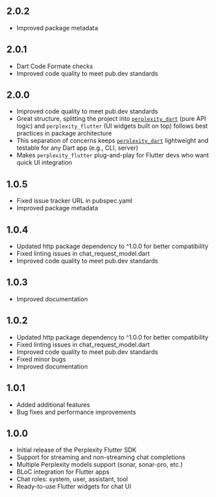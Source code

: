 ## 2.0.2

* Improved package metadata

## 2.0.1

* Dart Code Formate checks
* Improved code quality to meet pub.dev standards

## 2.0.0

* Improved code quality to meet pub.dev standards
* Great structure, splitting the project into [`perplexity_dart`](https://pub.dev/packages/perplexity_dart) (pure API logic) and `perplexity_flutter` (UI widgets built on top) follows best practices in package architecture
* This separation of concerns keeps [`perplexity_dart`](https://pub.dev/packages/perplexity_dart) lightweight and testable for any Dart app (e.g., CLI, server)
* Makes `perplexity_flutter` plug-and-play for Flutter devs who want quick UI integration

## 1.0.5

* Fixed issue tracker URL in pubspec.yaml
* Improved package metadata

## 1.0.4

* Updated http package dependency to ^1.0.0 for better compatibility
* Fixed linting issues in chat_request_model.dart
* Improved code quality to meet pub.dev standards

## 1.0.3

* Improved documentation

## 1.0.2

* Updated http package dependency to ^1.0.0 for better compatibility
* Fixed linting issues in chat_request_model.dart
* Improved code quality to meet pub.dev standards
* Fixed minor bugs
* Improved documentation

## 1.0.1

* Added additional features
* Bug fixes and performance improvements

## 1.0.0

* Initial release of the Perplexity Flutter SDK
* Support for streaming and non-streaming chat completions
* Multiple Perplexity models support (sonar, sonar-pro, etc.)
* BLoC integration for Flutter apps
* Chat roles: system, user, assistant, tool
* Ready-to-use Flutter widgets for chat UI
